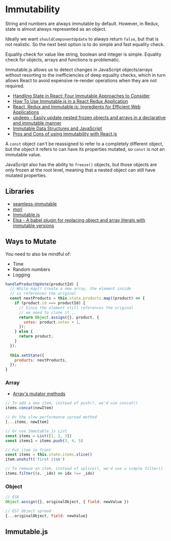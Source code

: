 # Immutability

String and numbers are always immutable by default. However, in Redux, state is almost always represented as an object.

Ideally we want `shouldComponentUpdate` to always return `false`, but that is not realistic. So the next best option is to do simple and fast equality check.

Equality check for value like string, boolean and integer is simple. Equality check for objects, arrays and functions is problematic.

Immutable.js allows us to detect changes in JavaScript objects/arrays without resorting to the inefficiencies of deep equality checks, which in turn allows React to avoid expensive re-render operations when they are not required.

* [Handling State in React: Four Immutable Approaches to Consider](https://medium.com/@housecor/handling-state-in-react-four-immutable-approaches-to-consider-d1f5c00249d5)
* [How To Use Immutable.js in a React Redux Application](https://codebrahma.com/how-to-use-immutable-js-in-a-react-redux-application/)
* [React, Redux and Immutable.js: Ingredients for Efficient Web Applications](https://www.toptal.com/react/react-redux-and-immutablejs)
* [updeep - Easily update nested frozen objects and arrays in a declarative and immutable manner](https://github.com/substantial/updeep)
* [Immutable Data Structures and JavaScript](http://jlongster.com/Using-Immutable-Data-Structures-in-JavaScript)
* [Pros and Cons of using immutability with React.js](http://reactkungfu.com/2015/08/pros-and-cons-of-using-immutability-with-react-js/)

A `const` object can't be reassigned to refer to a completely different object, but the object it refers to can have its properties mutated, so `const` is not an immutable value.

JavaScript also has the ability to `freeze()` objects, but those objects are only frozen at the root level, meaning that a nested object can still have mutated properties.

## Libraries

* [seamless-immutable](https://github.com/rtfeldman/seamless-immutable)
* [mori](https://github.com/swannodette/mori)
* [Immutable.js](https://facebook.github.io/immutable-js/)
* [Elsa - A babel plugin for replacing object and array literals with immutable versions](https://github.com/JonAbrams/elsa)

## Ways to Mutate

You need to also be mindful of:

* Time
* Random numbers
* Logging

```js
handleProductUpVote(productId) {
  // While map() create a new array, the element inside
  // is references the original
  const nextProducts = this.state.products.map((product) => {
    if (product.id === productId) {
      // Since the element still references the original
      // we need to clone it...
      return Object.assign({}, product, {
        votes: product.votes + 1,
      });
    } else {
      return product;
    }
  });
    this.setState({    products: nextProducts,  });}
```

### Array

* [Array's mutator methods](https://developer.mozilla.org/en-US/docs/Web/JavaScript/Reference/Global_Objects/Array#Mutator_methods)

```js
// To add a new item, instead of push(), we'd use concat()
items.concat(newItem)

// Or the slow performance spread method
[...items, newItem]

// Or use Immutable.js List
const items = List([1, 2, 3])
const items1 = items.push(3, 4, 5)

// Put item in front
const items = this.state.items.slice()
item.unshift('first item')

// To remove an item, instead of splice(), we'd use a simple filter()
items.filter((s, _idx) => idx !== _idx)
```

### Object

```js
// ES6
Object.assign({}, originalObject, { field: newValue })

// ES7 Object spread
{...originalObject, field: newValue}
```

## Immutable.js

